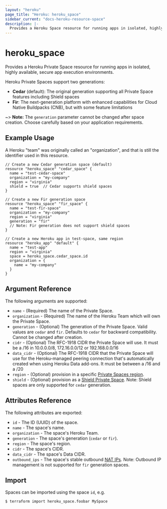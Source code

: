 ```yaml
---
layout: "heroku"
page_title: "Heroku: heroku_space"
sidebar_current: "docs-heroku-resource-space"
description: |-
  Provides a Heroku Space resource for running apps in isolated, highly available, secure app execution environments.
---
```


# heroku\_space

Provides a Heroku Private Space resource for running apps in isolated, highly available, secure app execution environments.

Heroku Private Spaces support two generations:

* **Cedar** (default): The original generation supporting all Private Space features including Shield spaces
* **Fir**: The next-generation platform with enhanced capabilities for Cloud Native Buildpacks (CNB), but with some feature limitations

~> **Note:** The `generation` parameter cannot be changed after space creation. Choose carefully based on your application requirements.

## Example Usage

A Heroku "team" was originally called an "organization", and that is still 
the identifier used in this resource.

```hcl-terraform
// Create a new Cedar generation space (default)
resource "heroku_space" "cedar_space" {
  name = "test-cedar-space"
  organization = "my-company"
  region = "virginia"
  shield = true  // Cedar supports shield spaces
}

// Create a new Fir generation space
resource "heroku_space" "fir_space" {
  name = "test-fir-space"
  organization = "my-company"
  region = "virginia"
  generation = "fir"
  // Note: Fir generation does not support shield spaces
}

// Create a new Heroku app in test-space, same region
resource "heroku_app" "default" {
  name = "test-app"
  region = "virginia"
  space = heroku_space.cedar_space.id
  organization = {
    name = "my-company"
  }
}
```

## Argument Reference

The following arguments are supported:

* `name` - (Required) The name of the Private Space.
* `organization` - (Required) The name of the Heroku Team which will own the Private Space.
* `generation` - (Optional) The generation of the Private Space. Valid values are `cedar` and `fir`. Defaults to `cedar` for backward compatibility. Cannot be changed after creation.
* `cidr` - (Optional) The RFC-1918 CIDR the Private Space will use.
  It must be a /16 in 10.0.0.0/8, 172.16.0.0/12 or 192.168.0.0/16
* `data_cidr` - (Optional) The RFC-1918 CIDR that the Private Space will use for the Heroku-managed peering connection
  that's automatically created when using Heroku Data add-ons. It must be between a /16 and a /20
* `region` - (Optional) provision in a specific [Private Spaces region](https://devcenter.heroku.com/articles/regions#viewing-available-regions).
* `shield` - (Optional) provision as a [Shield Private Space](https://devcenter.heroku.com/articles/private-spaces#shield-private-spaces). Note: Shield spaces are only supported for `cedar` generation.

## Attributes Reference

The following attributes are exported:

* `id` - The ID (UUID) of the space.
* `name` - The space's name.
* `organization` - The space's Heroku Team.
* `generation` - The space's generation (`cedar` or `fir`).
* `region` - The space's region.
* `cidr` - The space's CIDR.
* `data_cidr` - The space's Data CIDR.
* `outbound_ips` - The space's stable outbound [NAT IPs](https://devcenter.heroku.com/articles/platform-api-reference#space-network-address-translation). Note: Outbound IP management is not supported for `fir` generation spaces.

## Import

Spaces can be imported using the space `id`, e.g.

```
$ terraform import heroku_space.foobar MySpace
```
